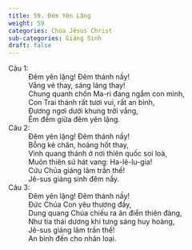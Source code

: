 ```yaml
---
title: 59. Đêm Yên Lặng
weight: 59
categories: Chúa Jêsus Christ
sub-categories: Giáng Sinh
draft: false
---
```

<dl><dt>Câu 1:</dt><dd data-verse="1">Đêm yên lặng! Đêm thánh nầy! <br/>Vắng vẻ thay, sáng láng thay! <br/>Chung quanh chốn Ma-ri đang ngắm con mình, <br/>Con Trai thánh rất tươi vui, rất an bình, <br/>Đương ngơi dưới khung trời vắng, <br/>Êm đềm giữa đêm yên lặng. </dd><dt>Câu 2:</dt><dd data-verse="2">Đêm yên lặng! Đêm thánh nầy! <br/>Bỗng kẻ chăn, hoảng hốt thay, <br/>Vinh quang thánh ở nơi thiên quốc soi loà, <br/>Muôn thiên sứ hát vang: Ha-lê-lu-gia! <br/>Cứu Chúa giáng lâm trần thế! <br/>Jê-sus giáng sinh đêm nầy. </dd><dt>Câu 3:</dt><dd data-verse="3">Đêm yên lặng! Đêm thánh nầy! <br/>Đức Chúa Con yêu thương đầy, <br/>Dung quang Chúa chiếu ra ân điển thiên đàng, <br/>Như tia thái dương khi tưng sáng huy hoàng, <br/>Jê-sus giáng lâm trần thế! <br/>An bình đến cho nhân loại. </dd></dl>